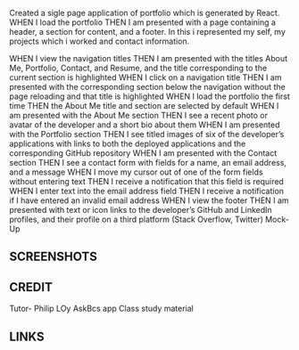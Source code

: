 

Created a sigle page application of portfolio which is generated by React. WHEN I load the portfolio THEN I am presented with a page containing a header, a section for content, and a footer. In this i represented my self, my projects which i worked and contact information.



WHEN I view the navigation titles THEN I am presented with the titles About Me, Portfolio, Contact, and Resume, and the title corresponding to the current section is highlighted
WHEN I click on a navigation title THEN I am presented with the corresponding section below the navigation without the page reloading and that title is highlighted
WHEN I load the portfolio the first time THEN the About Me title and section are selected by default
WHEN I am presented with the About Me section THEN I see a recent photo or avatar of the developer and a short bio about them
WHEN I am presented with the Portfolio section THEN I see titled images of six of the developer’s applications with links to both the deployed applications and the corresponding GitHub repository
WHEN I am presented with the Contact section THEN I see a contact form with fields for a name, an email address, and a message
WHEN I move my cursor out of one of the form fields without entering text THEN I receive a notification that this field is required
WHEN I enter text into the email address field THEN I receive a notification if I have entered an invalid email address
WHEN I view the footer THEN I am presented with text or icon links to the developer’s GitHub and LinkedIn profiles, and their profile on a third platform (Stack Overflow, Twitter) 
Mock-Up

## SCREENSHOTS

## CREDIT

Tutor- Philip LOy
AskBcs app
Class study material

## LINKS
